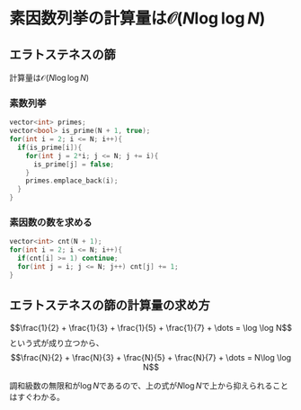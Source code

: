 # 素因数列挙の計算量は$\mathcal{O}(N \log \log N)$

## エラトステネスの篩

計算量は$\mathcal{O}(N \log \log N)$

### 素数列挙

```cpp
vector<int> primes;
vector<bool> is_prime(N + 1, true);
for(int i = 2; i <= N; i++){
  if(is_prime[i]){
    for(int j = 2*i; j <= N; j += i){
      is_prime[j] = false;
    }
    primes.emplace_back(i);
  }
}
```

### 素因数の数を求める

```cpp
vector<int> cnt(N + 1);
for(int i = 2; i <= N; i++){
  if(cnt[i] >= 1) continue;
  for(int j = i; j <= N; j++) cnt[j] += 1;
}
```

## エラトステネスの篩の計算量の求め方

$$\frac{1}{2} + \frac{1}{3} + \frac{1}{5} + \frac{1}{7} + \dots = \log \log N$$
という式が成り立つから、
$$\frac{N}{2} + \frac{N}{3} + \frac{N}{5} + \frac{N}{7} + \dots = N\log \log N$$

調和級数の無限和が$\log N$であるので、上の式が$N \log N$で上から抑えられることはすぐわかる。
